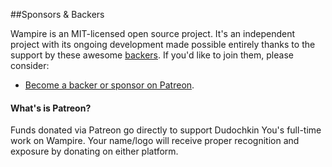##Sponsors &amp; Backers

Wampire is an MIT-licensed open source project. It's an independent project with its ongoing development made 
possible entirely thanks to the support by these awesome [backers](https://github.com/ohyo-io/wampire/blob/dev/BACKERS.md). If 
you'd like to join them, please consider:

- [Become a backer or sponsor on Patreon](https://www.patreon.com/dudochkin).


#### What's is Patreon?

Funds donated via Patreon go directly to support Dudochkin You's full-time work on Wampire. Your 
name/logo will receive proper recognition and exposure by donating on either platform.
